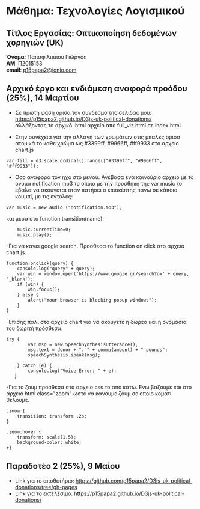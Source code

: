 # Μάθημα: Τεχνολογίες Λογισμικού
## Τίτλος Εργασίας: Οπτικοποίηση δεδομένων χορηγιών (UK)

**Όνομα**: Παπαφιλιππου Γιώργος <br/>
**ΑΜ**: Π2015153 <br/>
**email**: p15papa2@ionio.com <br/>

## Αρχικό έργο και ενδιάμεση αναφορά προόδου (25%), 14 Μαρτίου

- Σε πρώτη φάση ορισα τον συνδεσμο της σελιδας μου: https://p15papa2.github.io/D3js-uk-political-donations/ <br/>
αλλάζοντας το αρχικό .html αρχείο απο full_viz.html σε index.html.

- Στην συνέχεια για την αλλαγή των χρωμάτων στις μπαλες ορισα ατομικά το καθε χρώμα ως #3399ff, #9966ff, #ff9933 στο αρχειο chart.js <br/>
```
var fill = d3.scale.ordinal().range(["#3399ff", "#9966ff", "#ff9933"]);
```

- Οσο αναφορά τον ηχο στο μενού. Ανέβασα ενα καινούριο αρχειο με το ονομα notification.mp3 το οποιο με την προσθηκη της var music το εβαλα να ακουγεται οταν πατήσει ο επισκέπτης πανω σε κάποιο κουμπί, με τις εντολές: <br/>
```
var music = new Audio ("notification.mp3");
```
και μεσα στο function transition(name):
```
    music.currentTime=0;
    music.play();
```

-Για να κανει google search. Προσθεσα το function on click στο αρχειο chart.js.
```
function onclick(query) {
    console.log("query" + query);
    var win = window.open('https://www.google.gr/search?q=' + query, '_blank');
    if (win) {
        win.focus();
    } else {
        alert("Your browser is blocking popup windows");
    }
}

```

-Επισης πάλι στο αρχείο chart για να ακουγετε η δωρεά και η ονομασια του δωριτή πρόσθεσα.
```
try {
        var msg = new SpeechSynthesisUtterance();
        msg.text = donor + ". " + comma(amount) + " pounds";
        speechSynthesis.speak(msg);

    } catch (e) {
        console.log("Voice Error: " + e);
   }

```

-Για το ζουμ προσθεσα στο αρχειο css το απο κατω. Ενω βαζουμε και στο αρχειο html class="zoom" ωστε να κανουμε ζουμ σε οποιο κοματι θελουμε.
```
.zoom {
    transition: transform .2s;
}

.zoom:hover {
    transform: scale(1.5);
    background-color: white;
+} 

```

## Παραδοτέο 2 (25%), 9 Μαίου



- Link για το αποθετήριο: https://github.com/p15papa2/D3js-uk-political-donations/tree/gh-pages <br/>
- Link για το εκτελέσιμο: https://p15papa2.github.io/D3js-uk-political-donations/ <br/>
